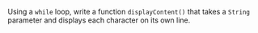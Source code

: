 

Using a `while` loop, write a function `displayContent()` that takes a
`String` parameter and displays each character on its own line.

